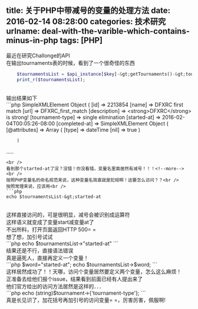 title: 关于PHP中带减号的变量的处理方法
date: 2016-02-14 08:28:00
categories: 技术研究
urlname: deal-with-the-varible-which-contains-minus-in-php
tags: [PHP]
---
最近在研究Challonge的API<br />
在输出tournaments表的时候，看到了一个很奇怪的东西<br />
```php
    $tournamentsList = $api_instance[$key]-&gt;getTournaments()-&gt;tournament;
    print_r($tournamentsList);
```
<br />
输出结果如下<br />
```php
     SimpleXMLElement Object
(
    [id] =&gt; 2213854
    [name] =&gt; DFXRC first match
    [url] =&gt; DFXRC_first_match
    [description] =&gt; &lt;strong&gt;DFXRC&lt;/strong&gt; is strong!
    [tournament-type] =&gt; single elimination
    [started-at] =&gt; 2016-02-04T00:05:26-08:00
    [completed-at] =&gt; SimpleXMLElement Object
        (
            [@attributes] =&gt; Array
                (
                    [type] =&gt; dateTime
                    [nil] =&gt; true
                )

        )
.....
```
<br />
看到那个started-at了没？没错！你没看错，变量名里面居然有减号！！！<!--more--><br />
按照PHP变量名的命名规范来说，这种变量名简直就是犯规啊！这要怎么访问？？<br />
按照常理来说，应该用<br />
```php
echo $tournamentsList-&gt;started-at
```
<br />
这样直接访问的，可是很明显，减号会被识别成运算符<br />
这样语义就变成了变量start减变量at了<br />
不出所料，打开页面返回HTTP 500= =<br />
想了想，加引号试试<br />
```php
echo $tournamentsList-&gt;"started-at"
```
<br />
结果还是不行，直接语法错误<br />
真是逼死人，直接再定义一个变量！<br />
```php
  $word="started-at";
  echo $tournamentsList-&gt;$word;
```
<br />
这样居然成功了！！天哪，访问个变量居然要定义两个变量，怎么这么麻烦！<br />
正准备去给他们报个issue，结果看到前面已经有人提出来了<br />
他们官方给出的访问方法居然是这样的．．．<br />
```php
echo (string)$tournament-&gt;{'tournament-type'};
```
<br />
真是长见识了，加花括号再加引号的访问变量= =，厉害厉害，佩服啊!